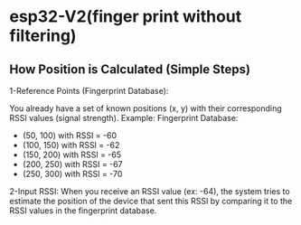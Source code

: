 # esp32-V2(finger print without filtering)

## How Position is Calculated (Simple Steps)
1-Reference Points (Fingerprint Database):

You already have a set of known positions (x, y) with their corresponding RSSI values (signal strength).
Example:
Fingerprint Database:
- (50, 100) with RSSI = -60
- (100, 150) with RSSI = -62
- (150, 200) with RSSI = -65
- (200, 250) with RSSI = -67
- (250, 300) with RSSI = -70
  
2-Input RSSI:
When you receive an RSSI value (ex: -64), the system tries to estimate the position of the device that sent this RSSI by comparing it to the RSSI values in the fingerprint database.
